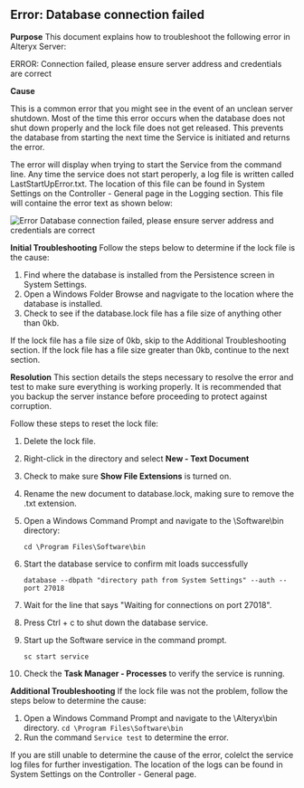 ## **Error: Database connection failed**

**Purpose**
This document explains how to troubleshoot the following error in Alteryx Server:

ERROR: Connection failed, please ensure server address and credentials are correct

**Cause**

This is a common error that you might see in the event of an unclean server shutdown. Most of the time this error occurs when the database does not shut down properly and the lock file does not get released. This prevents the database from starting the next time the Service is initiated and returns the error.

The error will display when trying to start the Service from the command line. Any time the service does not start peroperly, a log file is written called LastStartUpError.txt. The location of this file can be found in System Settings on the Controller - General page in the Logging section. This file will containe the error text as shown below:

![Error Database connection failed, please ensure server address and credentials are correct](/LockFile.png "Lock File")

**Initial Troubleshooting**
Follow the steps below to determine if the lock file is the cause:

1. Find where the database is installed from the Persistence screen in System Settings.
2. Open a Windows Folder Browse and nagvigate to the location where the database is installed.
3. Check to see if the database.lock file has a file size of anything other than 0kb.

If the lock file has a file size of 0kb, skip to the Additional Troubleshooting section.
If the lock file has a file size greater than 0kb, continue to the next section.

**Resolution**
This section details the steps necessary to resolve the error and test to make sure everything is working properly. It is recommended that you backup the server instance before proceeding to protect against corruption.

Follow these steps to reset the lock file:

1. Delete the lock file.
2. Right-click in the directory and select **New - Text Document**
3. Check to make sure **Show File Extensions** is turned on.
4. Rename the new document to database.lock, making sure to remove the .txt extension.
5. Open a Windows Command Prompt and navigate to the \Software\bin directory:

    `cd \Program Files\Software\bin`
6. Start the database service to confirm mit loads successfully

    `database --dbpath "directory path from System Settings" --auth --port 27018`
7. Wait for the line that says "Waiting for connections on port 27018".
8. Press Ctrl + c to shut down the database service.
9. Start up the Software service in the command prompt.

    `sc start service`
10. Check the **Task Manager - Processes** to verify the service is running.

**Additional Troubleshooting**
If the lock file was not the problem, follow the steps below to determine the cause:

1. Open a Windows Command Prompt and navigate to the \Alteryx\bin directory.
    `cd \Program Files\Software\bin`
2. Run the command `Service test` to determine the error.

If you are still unable to determine the cause of the error, colelct the service log files for further investigation. The location of the logs can be found in System Settings on the Controller - General page.
